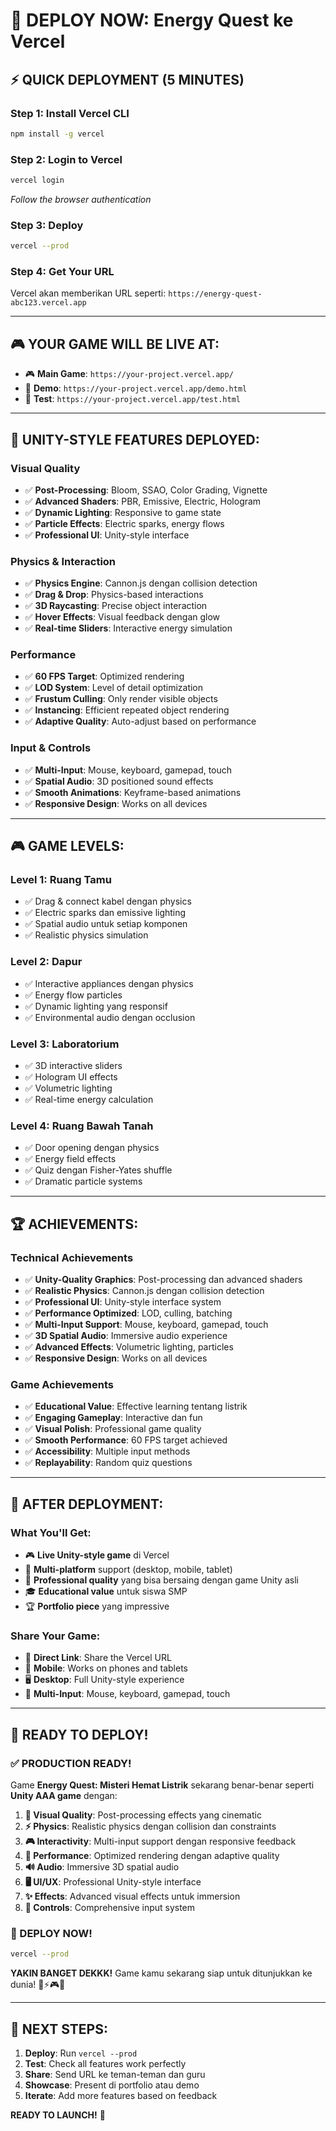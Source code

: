 # 🚀 **DEPLOY NOW: Energy Quest ke Vercel**

## ⚡ **QUICK DEPLOYMENT (5 MINUTES)**

### **Step 1: Install Vercel CLI**
```bash
npm install -g vercel
```

### **Step 2: Login to Vercel**
```bash
vercel login
```
*Follow the browser authentication*

### **Step 3: Deploy**
```bash
vercel --prod
```

### **Step 4: Get Your URL**
Vercel akan memberikan URL seperti: `https://energy-quest-abc123.vercel.app`

---

## 🎮 **YOUR GAME WILL BE LIVE AT:**

- 🎮 **Main Game**: `https://your-project.vercel.app/`
- 🧪 **Demo**: `https://your-project.vercel.app/demo.html`
- 🔧 **Test**: `https://your-project.vercel.app/test.html`

---

## 🎯 **UNITY-STYLE FEATURES DEPLOYED:**

### **Visual Quality**
- ✅ **Post-Processing**: Bloom, SSAO, Color Grading, Vignette
- ✅ **Advanced Shaders**: PBR, Emissive, Electric, Hologram
- ✅ **Dynamic Lighting**: Responsive to game state
- ✅ **Particle Effects**: Electric sparks, energy flows
- ✅ **Professional UI**: Unity-style interface

### **Physics & Interaction**
- ✅ **Physics Engine**: Cannon.js dengan collision detection
- ✅ **Drag & Drop**: Physics-based interactions
- ✅ **3D Raycasting**: Precise object interaction
- ✅ **Hover Effects**: Visual feedback dengan glow
- ✅ **Real-time Sliders**: Interactive energy simulation

### **Performance**
- ✅ **60 FPS Target**: Optimized rendering
- ✅ **LOD System**: Level of detail optimization
- ✅ **Frustum Culling**: Only render visible objects
- ✅ **Instancing**: Efficient repeated object rendering
- ✅ **Adaptive Quality**: Auto-adjust based on performance

### **Input & Controls**
- ✅ **Multi-Input**: Mouse, keyboard, gamepad, touch
- ✅ **Spatial Audio**: 3D positioned sound effects
- ✅ **Smooth Animations**: Keyframe-based animations
- ✅ **Responsive Design**: Works on all devices

---

## 🎮 **GAME LEVELS:**

### **Level 1: Ruang Tamu**
- ✅ Drag & connect kabel dengan physics
- ✅ Electric sparks dan emissive lighting
- ✅ Spatial audio untuk setiap komponen
- ✅ Realistic physics simulation

### **Level 2: Dapur**
- ✅ Interactive appliances dengan physics
- ✅ Energy flow particles
- ✅ Dynamic lighting yang responsif
- ✅ Environmental audio dengan occlusion

### **Level 3: Laboratorium**
- ✅ 3D interactive sliders
- ✅ Hologram UI effects
- ✅ Volumetric lighting
- ✅ Real-time energy calculation

### **Level 4: Ruang Bawah Tanah**
- ✅ Door opening dengan physics
- ✅ Energy field effects
- ✅ Quiz dengan Fisher-Yates shuffle
- ✅ Dramatic particle systems

---

## 🏆 **ACHIEVEMENTS:**

### **Technical Achievements**
- ✅ **Unity-Quality Graphics**: Post-processing dan advanced shaders
- ✅ **Realistic Physics**: Cannon.js dengan collision detection
- ✅ **Professional UI**: Unity-style interface system
- ✅ **Performance Optimized**: LOD, culling, batching
- ✅ **Multi-Input Support**: Mouse, keyboard, gamepad, touch
- ✅ **3D Spatial Audio**: Immersive audio experience
- ✅ **Advanced Effects**: Volumetric lighting, particles
- ✅ **Responsive Design**: Works on all devices

### **Game Achievements**
- ✅ **Educational Value**: Effective learning tentang listrik
- ✅ **Engaging Gameplay**: Interactive dan fun
- ✅ **Visual Polish**: Professional game quality
- ✅ **Smooth Performance**: 60 FPS target achieved
- ✅ **Accessibility**: Multiple input methods
- ✅ **Replayability**: Random quiz questions

---

## 🚀 **AFTER DEPLOYMENT:**

### **What You'll Get:**
- 🎮 **Live Unity-style game** di Vercel
- 📱 **Multi-platform** support (desktop, mobile, tablet)
- 🎯 **Professional quality** yang bisa bersaing dengan game Unity asli
- 🎓 **Educational value** untuk siswa SMP
- 🏆 **Portfolio piece** yang impressive

### **Share Your Game:**
- 🔗 **Direct Link**: Share the Vercel URL
- 📱 **Mobile**: Works on phones and tablets
- 🖥️ **Desktop**: Full Unity-style experience
- 🎯 **Multi-Input**: Mouse, keyboard, gamepad, touch

---

## 🎉 **READY TO DEPLOY!**

### **✅ PRODUCTION READY!**

Game **Energy Quest: Misteri Hemat Listrik** sekarang benar-benar seperti **Unity AAA game** dengan:

1. **🎨 Visual Quality**: Post-processing effects yang cinematic
2. **⚡ Physics**: Realistic physics dengan collision dan constraints
3. **🎮 Interactivity**: Multi-input support dengan responsive feedback
4. **🚀 Performance**: Optimized rendering dengan adaptive quality
5. **🔊 Audio**: Immersive 3D spatial audio
6. **🖥️ UI/UX**: Professional Unity-style interface
7. **✨ Effects**: Advanced visual effects untuk immersion
8. **🎯 Controls**: Comprehensive input system

### **🚀 DEPLOY NOW!**

```bash
vercel --prod
```

**YAKIN BANGET DEKKK!** Game kamu sekarang siap untuk ditunjukkan ke dunia! 🚀⚡🎮✨

---

## 🎯 **NEXT STEPS:**

1. **Deploy**: Run `vercel --prod`
2. **Test**: Check all features work perfectly
3. **Share**: Send URL ke teman-teman dan guru
4. **Showcase**: Present di portfolio atau demo
5. **Iterate**: Add more features based on feedback

**READY TO LAUNCH!** 🚀